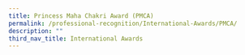 ```yaml
---
title: Princess Maha Chakri Award (PMCA)
permalink: /professional-recognition/International-Awards/PMCA/
description: ""
third_nav_title: International Awards
---
```

